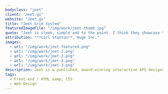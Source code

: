 ```yaml
---
bodyclass: "jeet"
client: "Jeet.gs"
website: "Jeet.gs"
title: "Jeet Grid System"
featuredImageFile: "/img/work/jeet-thumb.jpg"
quote: "Jeet is sleek, simple and to the point. I think they showcase the grid system semantically and intuitively. The use of SVG's is nice."
attribution: "**Carl Stanton**, Huge Inc."
images:
  - url: "/img/work/jeet-featured.png"
  - url: "/img/work/jeet-1.png"
  - url: "/img/work/jeet-2.png"
  - url: "/img/work/jeet-4.png"
  - url: "/img/work/jeet-3.png"
description: Jeet is a published, award-winning interactive API designed with simplicity in mind. We still build things the way machines read them - not the way we intuit them. Jeet allows you to express your page grid the same way a human would describe it. We had the pleasure of both designing and developing this marketing site. It included a completely (and beautiful) responsive design that featured an interactive API on desktop resolutions. This was nominated for countless awards on sites like Abduzeedo, CSS Design Awards, and CSS Winner but won two awards - Awwwards Site of the Day and Graphic Design USA's Web Design Award.
tags:
  - Front-end / HTML &amp; CSS
  - Web Design
---
```

